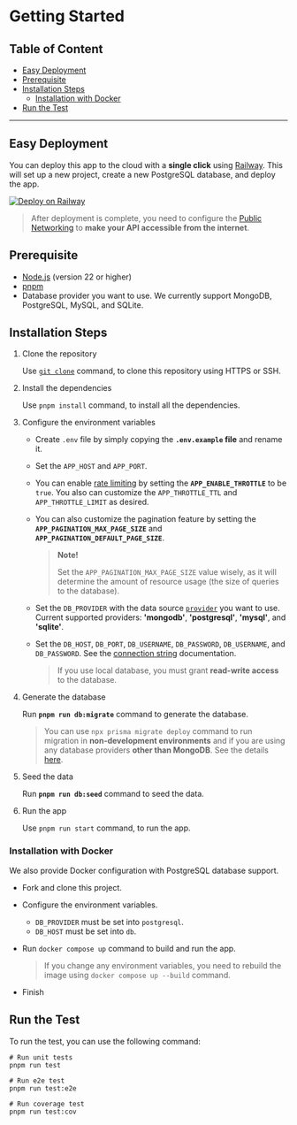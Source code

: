 <h1>Getting Started</h1>

<h2>Table of Content</h2>

- [Easy Deployment](#easy-deployment)
- [Prerequisite](#prerequisite)
- [Installation Steps](#installation-steps)
  - [Installation with Docker](#installation-with-docker)
- [Run the Test](#run-the-test)

---

## Easy Deployment

You can deploy this app to the cloud with a **single click** using [Railway](https://railway.app). This will set up a new project, create a new PostgreSQL database, and deploy the app.

[![Deploy on Railway](https://railway.com/button.svg)](https://railway.app/template/9Tcyq9?referralCode=ho_K6W)

> After deployment is complete, you need to configure the [Public Networking](https://docs.railway.com/reference/public-networking) to **make your API accessible from the internet**.

## Prerequisite

- [Node.js](https://nodejs.org/en) (version 22 or higher)
- [pnpm](https://pnpm.io)
- Database provider you want to use. We currently support MongoDB, PostgreSQL, MySQL, and SQLite.

## Installation Steps

1. Clone the repository

   Use [`git clone`](https://www.git-scm.com/docs/git-clone) command, to clone this repository using HTTPS or SSH.

1. Install the dependencies

   Use `pnpm install` command, to install all the dependencies.

1. Configure the environment variables

   - Create `.env` file by simply copying the **`.env.example` file** and rename it.

   - Set the `APP_HOST` and `APP_PORT`.

   - You can enable [rate limiting](https://docs.nestjs.com/security/rate-limiting) by setting the **`APP_ENABLE_THROTTLE`** to be `true`. You also can customize the `APP_THROTTLE_TTL` and `APP_THROTTLE_LIMIT` as desired.

   - You can also customize the pagination feature by setting the **`APP_PAGINATION_MAX_PAGE_SIZE`** and **`APP_PAGINATION_DEFAULT_PAGE_SIZE`**.

     > **Note!**
     >
     > Set the `APP_PAGINATION_MAX_PAGE_SIZE` value wisely, as it will determine the amount of resource usage (the size of queries to the database).

   - Set the `DB_PROVIDER` with the data source [`provider`](https://www.prisma.io/docs/reference/api-reference/prisma-schema-reference#fields) you want to use. Current supported providers: **'mongodb'**, **'postgresql'**, **'mysql'**, and **'sqlite'**.

   - Set the `DB_HOST`, `DB_PORT`, `DB_USERNAME`, `DB_PASSWORD`, `DB_USERNAME`, and `DB_PASSWORD`. See the [connection string](https://pris.ly/d/connection-strings) documentation.

     > If you use local database, you must grant **read-write access** to the database.

1. Generate the database

   Run **`pnpm run db:migrate`** command to generate the database.

   > You can use `npx prisma migrate deploy` command to run migration in **non-development environments** and if you are using any database providers **other than MongoDB**.
   > See the details [here](https://www.prisma.io/docs/reference/api-reference/command-reference#migrate-deploy).

1. Seed the data

   Run **`pnpm run db:seed`** command to seed the data.

1. Run the app

   Use `pnpm run start` command, to run the app.

### Installation with Docker

We also provide Docker configuration with PostgreSQL database support.

- Fork and clone this project.
- Configure the environment variables.

  - `DB_PROVIDER` must be set into `postgresql`.
  - `DB_HOST` must be set into `db`.

- Run `docker compose up` command to build and run the app.

  > If you change any environment variables, you need to rebuild the image using `docker compose up --build` command.

- Finish

## Run the Test

To run the test, you can use the following command:

```shell
# Run unit tests
pnpm run test

# Run e2e test
pnpm run test:e2e

# Run coverage test
pnpm run test:cov
```
